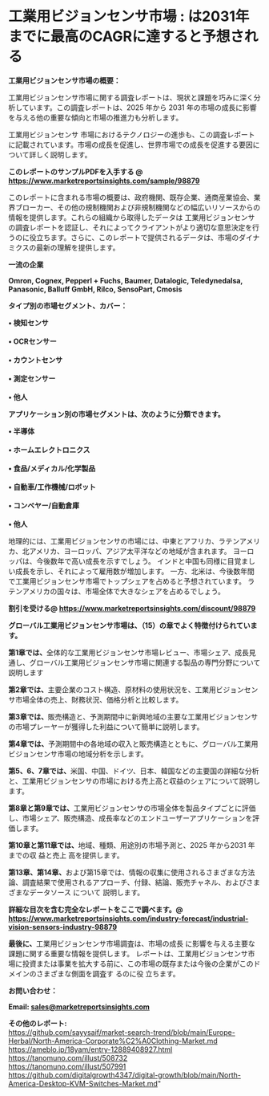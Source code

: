 # 工業用ビジョンセンサ市場 : は2031年までに最高のCAGRに達すると予想される

<strong><b>工業用ビジョンセンサ市場の概要：</b></strong>

工業用ビジョンセンサ市場に関する調査レポートは、現状と課題を巧みに深く分析しています。この調査レポートは、2025 年から 2031 年の市場の成長に影響を与える他の重要な傾向と市場の推進力も分析します。

工業用ビジョンセンサ 市場におけるテクノロジーの進歩も、この調査レポートに記載されています。市場の成長を促進し、世界市場での成長を促進する要因について詳しく説明します。

<strong>このレポートのサンプルPDFを入手する @ <a href=https://www.marketreportsinsights.com/sample/98879>https://www.marketreportsinsights.com/sample/98879</a></strong>

このレポートに含まれる市場の概要は、政府機関、既存企業、通商産業協会、業界ブローカー、その他の規制機関および非規制機関などの幅広いリソースからの情報を提供します。これらの組織から取得したデータは 工業用ビジョンセンサ の調査レポートを認証し、それによってクライアントがより適切な意思決定を行うのに役立ちます。さらに、このレポートで提供されるデータは、市場のダイナミクスの最新の理解を提供します。

<strong>一流の企業</strong>

<strong><b>Omron, Cognex, Pepperl + Fuchs, Baumer, Datalogic, Teledynedalsa, Panasonic, Balluff GmbH, Rilco, SensoPart, Cmosis</b></strong>

<strong><b>タイプ別の市場セグメント、カバー：</b></strong>

<strong>• 検知センサ<br><br>• OCRセンサー<br><br>• カウントセンサ<br><br>• 測定センサー<br><br>• 他人</strong>

<strong><b>アプリケーション別の市場セグメントは、次のように分類できます。</b></strong>

<strong>• 半導体<br><br>• ホームエレクトロニクス<br><br>• 食品/メディカル/化学製品<br><br>• 自動車/工作機械/ロボット<br><br>• コンベヤー/自動倉庫<br><br>• 他人</strong>

 地理的には、工業用ビジョンセンサの市場には、中東とアフリカ、ラテンアメリカ、北アメリカ、ヨーロッパ、アジア太平洋などの地域が含まれます。 ヨーロッパは、今後数年で高い成長を示すでしょう。 インドと中国も同様に目覚ましい成長を示し、それによって雇用数が増加します。 一方、北米は、今後数年間で工業用ビジョンセンサ市場でトップシェアを占めると予想されています。 ラテンアメリカの国々は、市場全体で大きなシェアを占めるでしょう。

<strong>割引を受ける@ <a href=https://www.marketreportsinsights.com/discount/98879>https://www.marketreportsinsights.com/discount/98879</a></strong>

<strong><b>グローバル工業用ビジョンセンサ市場は、（15）の章でよく特徴付けられています。</b></strong>

<strong><b>第</b></strong><strong><b>1章では、</b></strong>全体的な工業用ビジョンセンサ市場レビュー、市場シェア、成長見通し、グローバル工業用ビジョンセンサ市場に関連する製品の専門分野について説明します

<strong><b>第2章では、</b></strong>主要企業のコスト構造、原材料の使用状況を、工業用ビジョンセンサ市場全体の売上、財務状況、価格分析と比較します。

<strong><b>第3章では、</b></strong>販売構造と、予測期間中に新興地域の主要な工業用ビジョンセンサの市場プレーヤーが獲得した利益について簡単に説明します。

<strong><b>第4章では、</b></strong>予測期間中の各地域の収入と販売構造とともに、グローバル工業用ビジョンセンサ市場の地域分析を示します。

<strong><b>第5、6、7章では、</b></strong>米国、中国、ドイツ、日本、韓国などの主要国の詳細な分析と、工業用ビジョンセンサの市場における売上高と収益のシェアについて説明します。

<strong><b>第8章と第9章では、</b></strong>工業用ビジョンセンサの市場全体を製品タイプごとに評価し、市場シェア、販売構造、成長率などのエンドユーザーアプリケーションを評価します。

<strong><b>第10章と第11章では、</b></strong>地域、種類、用途別の市場予測と、2025 年から2031 年までの収 益と売上 高を提供します。

<strong><b>第13章、第14章、</b></strong>および第15章では、情報の収集に使用されるさまざまな方法論、調査結果で使用されるアプローチ、付録、結論、販売チャネル、およびさまざまなデータソース について 説明します。

<strong>詳細な目次を含む完全なレポートをここで調べます。@ <a href=https://www.marketreportsinsights.com/industry-forecast/industrial-vision-sensors-industry-98879>https://www.marketreportsinsights.com/industry-forecast/industrial-vision-sensors-industry-98879</a></strong>

<strong><b>最後に、</b></strong>工業用ビジョンセンサ市場調査は、市場の成長 に影響を</a>与える主要な課題に関する重要な情報を提供します。 レポートは、工業用ビジョンセンサ市場に投資または事業を拡大する前に、この市場の既存または今後の企業がこのドメインのさまざまな側面を調査す るのに役 立ちます。

<strong><b>お問い合わせ：</b></strong>

<strong>Email: </strong><a href=mailto:sales@marketreportsinsights.com><strong>sales@marketreportsinsights.com</strong></a>

<strong>その他のレポート:</strong>
<br>
<a href=https://github.com/sayysaif/market-search-trend/blob/main/Europe-Herbal/North-America-Corporate%C2%A0Clothing-Market.md>https://github.com/sayysaif/market-search-trend/blob/main/Europe-Herbal/North-America-Corporate%C2%A0Clothing-Market.md</a>
<br>
<a href=https://ameblo.jp/18yam/entry-12889408927.html>https://ameblo.jp/18yam/entry-12889408927.html</a>
<br>
<a href=https://tanomuno.com/illust/508732>https://tanomuno.com/illust/508732</a>
<br>
<a href=https://tanomuno.com/illust/507991>https://tanomuno.com/illust/507991</a>
<br>
<a href=https://github.com/digitalgrowth4347/digital-growth/blob/main/North-America-Desktop-KVM-Switches-Market.md>https://github.com/digitalgrowth4347/digital-growth/blob/main/North-America-Desktop-KVM-Switches-Market.md</a>"
